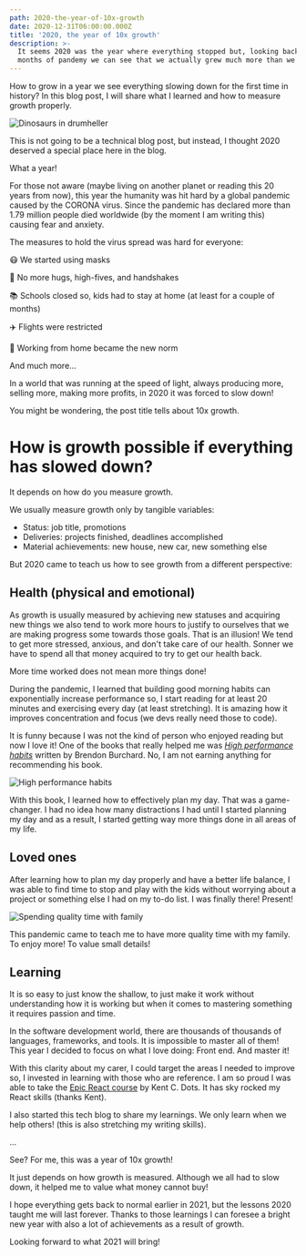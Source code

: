 ```yaml
---
path: 2020-the-year-of-10x-growth
date: 2020-12-31T06:00:00.000Z
title: '2020, the year of 10x growth'
description: >-
  It seems 2020 was the year where everything stopped but, looking back after 9
  months of pandemy we can see that we actually grew much more than we thought.
---
```

How to grow in a year we see everything slowing down for the first time in history? In this blog post, I will share what I learned and how to measure growth properly.

![Dinosaurs in drumheller](/assets/10x-growth.webp "2020 seems bigger but we are stronger")

This is not going to be a technical blog post, but instead, I thought 2020 deserved a special place here in the blog. 

What a year!

For those not aware (maybe living on another planet or reading this 20 years from now), this year the humanity was hit hard by a global pandemic caused by the CORONA virus. Since the pandemic has declared more than 1.79 million people died worldwide (by the moment I am writing this) causing fear and anxiety.

The measures to hold the virus spread was hard for everyone:

😷 We started using masks

🤝 No more hugs, high-fives, and handshakes

📚 Schools closed so, kids had to stay at home (at least for a couple of months)

✈️ Flights were restricted

🏡 Working from home became the new norm

And much more...

In a world that was running at the speed of light, always producing more, selling more, making more profits, in 2020 it was forced to slow down!

You might be wondering, the post title tells about 10x growth.

# How is growth possible if everything has slowed down?

It depends on how do you measure growth.

We usually measure growth only by tangible variables:

* Status: job title, promotions
* Deliveries: projects finished, deadlines accomplished
* Material achievements: new house, new car, new something else

But 2020 came to teach us how to see growth from a different perspective:

## **Health (physical and emotional)**

As growth is usually measured by achieving new statuses and acquiring new things we also tend to work more hours to justify to ourselves that we are making progress some towards those goals. That is an illusion! We tend to get more stressed, anxious, and don't take care of our health. Sonner we have to spend all that money acquired to try to get our health back.

More time worked does not mean more things done!

During the pandemic, I learned that building good morning habits can exponentially increase performance so, I start reading for at least 20 minutes and exercising every day (at least stretching). It is amazing how it improves concentration and focus (we devs really need those to code).

It is funny because I was not the kind of person who enjoyed reading but now I love it! One of the books that really helped me was [_High performance habits_](https://brendon.mykajabi.com/hph-book-step-1) written by Brendon Burchard. No, I am not earning anything for recommending his book.

![High performance habits](/assets/best-personal-development-books-1-e1555808044735-1024x894.webp "High performance habits")

With this book, I learned how to effectively plan my day. That was a game-changer. I had no idea how many distractions I had until I started planning my day and as a result, I started getting way more things done in all areas of my life. 

## **Loved ones**

After learning how to plan my day properly and have a better life balance, I was able to find time to stop and play with the kids without worrying about a project or something else I had on my to-do list. I was finally there! Present!

![Spending quality time with family](/assets/cycling-with-family.jpg "Spending quality time with family")

This pandemic came to teach me to have more quality time with my family. To enjoy more! To value small details!

## **Learning**

It is so easy to just know the shallow, to just make it work without understanding how it is working but when it comes to mastering something it requires passion and time.

In the software development world, there are thousands of thousands of languages, frameworks, and tools. It is impossible to master all of them! This year I decided to focus on what I love doing: Front end. And master it!

With this clarity about my carer, I could target the areas I needed to improve so, I invested in learning with those who are reference. I am so proud I was able to take the [Epic React course](epicreact.dev/) by Kent C. Dots. It has sky rocked my React skills (thanks Kent). 

I also started this tech blog to share my learnings. We only learn when we help others! (this is also stretching my writing skills).

...

See? For me, this was a year of 10x growth!

It just depends on how growth is measured. Although we all had to slow down, it helped me to value what money cannot buy!

I hope everything gets back to normal earlier in 2021, but the lessons 2020 taught me will last forever. Thanks to those learnings I can foresee a bright new year with also a lot of achievements as a result of growth.

Looking forward to what 2021 will bring!
